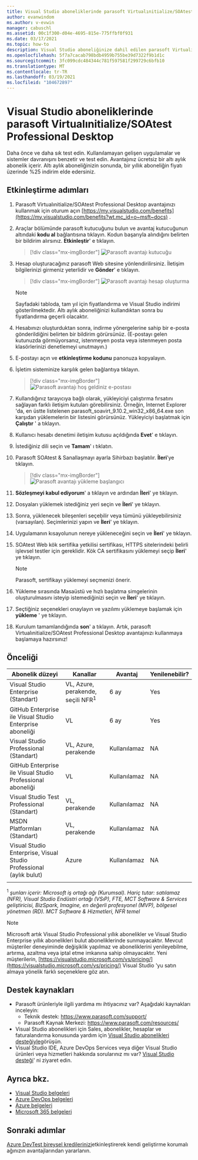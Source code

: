 ```yaml
---
title: Visual Studio aboneliklerinde parasoft Virtualınitialize/SOAtest Professional | Microsoft Docs
author: evanwindom
ms.author: v-evwin
manager: cabuschl
ms.assetid: 00c1f300-d04e-4695-815e-775ffbf0f931
ms.date: 03/17/2021
ms.topic: how-to
description: Visual Studio aboneliğinize dahil edilen parasoft Virtualınitialize/SOA Test Professional aboneliğini nasıl etkinleştireceğinizi öğrenin.
ms.openlocfilehash: 5f7a7cacab798bdb4959b755be39d7322f9b1d1c
ms.sourcegitcommit: 3fc099cdc484344c781f597581f299729c6bfb10
ms.translationtype: MT
ms.contentlocale: tr-TR
ms.lasthandoff: 03/19/2021
ms.locfileid: "104672897"
---
```

# <a name="parasoft-virtualizesoatest-professional-desktop-in-visual-studio-subscriptions"></a>Visual Studio aboneliklerinde parasoft Virtualınitialize/SOAtest Professional Desktop

Daha önce ve daha sık test edin.  Kullanılamayan gelişen uygulamalar ve sistemler davranışını benzetir ve test edin.  Avantajınız ücretsiz bir altı aylık abonelik içerir.  Altı aylık aboneliğinizin sonunda, bir yıllık aboneliğin fiyatı üzerinde %25 indirim elde edersiniz.

## <a name="activation-steps"></a>Etkinleştirme adımları

1. Parasoft Virtualınitialize/SOAtest Professional Desktop avantajınızı kullanmak için oturum açın [https://my.visualstudio.com/benefits](https://my.visualstudio.com/benefits?wt.mc_id=o~msft~docs) .

2. Araçlar bölümünde parasoft kutucuğunu bulun ve avantaj kutucuğunun altındaki **kodu al** bağlantısına tıklayın.   Kodun başarıyla alındığını belirten bir bildirim alırsınız.  **Etkinleştir**' e tıklayın.
   > [!div class="mx-imgBorder"]
   > ![Parasoft avantajı kutucuğu](_img/vs-parasoft/vs-parasoft-tile.png "Parasoft kutucuğunda ' kodu al ' düğmesine tıklayın ve ardından başlamak için ' etkinleştir 'e tıklayın.")

3. Hesap oluşturacağınız parasoft Web sitesine yönlendirilirsiniz.  İletişim bilgilerinizi girmeniz yeterlidir ve **Gönder**' e tıklayın.
   > [!div class="mx-imgBorder"]
   > ![Parasoft avantajı hesap oluşturma](_img/vs-parasoft/vs-parasoft-new-account.png "İletişim bilgilerinizi girip, hesabınızı oluşturmak için ' Gönder 'e tıklayın.")

   > [!Note]
   > Sayfadaki tabloda, tam yıl için fiyatlandırma ve Visual Studio indirimi gösterilmektedir. Altı aylık aboneliğinizi kullandıktan sonra bu fiyatlandırma geçerli olacaktır.  

4. Hesabınızı oluşturduktan sonra, indirme yönergelerine sahip bir e-posta gönderildiğini belirten bir bildirim görürsünüz.  (E-postayı gelen kutunuzda görmüyorsanız, istenmeyen posta veya istenmeyen posta klasörlerinizi denetlemeyi unutmayın.)

5. E-postayı açın ve **etkinleştirme kodunu** panonuza kopyalayın.

6. İşletim sisteminize karşılık gelen bağlantıya tıklayın.
   > [!div class="mx-imgBorder"]
   > ![Parasoft avantajı hoş geldiniz e-postası](_img/vs-parasoft/vs-parasoft-email.png "İşletim sisteminizle eşleşen indirme bağlantısını seçin.")

7. Kullandığınız tarayıcıya bağlı olarak, yükleyiciyi çalıştırma fırsatını sağlayan farklı iletişim kutuları görebilirsiniz.  Örneğin, Internet Explorer 'da, en üstte listelenen parasoft_soavirt_9.10.2_win32_x86_64.exe son karşıdan yüklemelerin bir listesini görürsünüz. Yükleyiciyi başlatmak için **Çalıştır** ' a tıklayın.

8. Kullanıcı hesabı denetimi iletişim kutusu açıldığında **Evet**' e tıklayın.

9. İstediğiniz dili seçin ve **Tamam**' ı tıklatın.

10. Parasoft SOAtest & Sanallaşmayı ayarla Sihirbazı başlatılır.  **İleri**’ye tıklayın.
    > [!div class="mx-imgBorder"]
    > ![Parasoft avantajı yükleme başlangıcı](_img/vs-parasoft/vs-parasoft-start-install.png "Parasoft SOAtest & Sanallaşmayı yüklemeye başlamak için ' Ileri ' seçeneğine tıklayın.")

11. **Sözleşmeyi kabul ediyorum**' a tıklayın ve ardından **İleri**' ye tıklayın.

12. Dosyaları yüklemek istediğiniz yeri seçin ve **İleri**' ye tıklayın.

13. Sonra, yüklenecek bileşenleri seçebilir veya tümünü yükleyebilirsiniz (varsayılan).  Seçimlerinizi yapın ve **İleri**' ye tıklayın.

14. Uygulamanın kısayolunun nereye yükleneceğini seçin ve **İleri**' ye tıklayın.

15. SOAtest Web kök sertifika yetkilisi sertifikası, HTTPS sitelerindeki belirli işlevsel testler için gereklidir.  Kök CA sertifikasını yüklemeyi seçip **İleri**' ye tıklayın.
    > [!NOTE]
    > Parasoft, sertifikayı yüklemeyi seçmenizi önerir.

16. Yükleme sırasında Masaüstü ve hızlı başlatma simgelerinin oluşturulmasını isteyip istemediğinizi seçin ve **İleri**' ye tıklayın.

17. Seçtiğiniz seçenekleri onaylayın ve yazılımı yüklemeye başlamak için **yükleme** ' ye tıklayın.

18. Kurulum tamamlandığında **son**' a tıklayın. Artık, parasoft Virtualınitialize/SOAtest Professional Desktop avantajınızı kullanmaya başlamaya hazırsınız!

## <a name="eligibility"></a>Önceliği

| Abonelik düzeyi                                                 |     Kanallar                                            | Avantaj                                                          | Yenilenebilir?    |
|--------------------------------------------------------------------|---------------------------------------------------------|------------------------------------------------------------------|---------------|
| Visual Studio Enterprise (Standart)   | VL, Azure, perakende, seçili NFR<sup>1</sup> | 6 ay       |  Yes       |
| GitHub Enterprise ile Visual Studio Enterprise aboneliği | VL | 6 ay       |  Yes       |
| Visual Studio Professional (Standart) | VL, Azure, perakende                                       | Kullanılamaz                                                           |NA         |
| GitHub Enterprise ile Visual Studio Professional aboneliği | VL                                      | Kullanılamaz                                                           |NA         |
| Visual Studio Test Professional (Standart)                         | VL, perakende                                              | Kullanılamaz                                                           |NA         |
| MSDN Platformları (Standart)                                          | VL, perakende                                              | Kullanılamaz                                                           |NA         |
| Visual Studio Enterprise, Visual Studio Professional (aylık bulut) | Azure                                       | Kullanılamaz                                                           |NA|
||

<sup>1</sup>  *şunları içerir: Microsoft iş ortağı ağı (Kurumsal). Hariç tutar: satılamaz (NFR), Visual Studio Endüstri ortağı (VSıP), FTE, MCT Software & Services geliştiricisi, BizSpark, Imagine, en değerli profesyonel (MVP), bölgesel yönetmen (RD).  MCT Software & Hizmetleri, NFR temel*

> [!NOTE]
> Microsoft artık Visual Studio Professional yıllık abonelikler ve Visual Studio Enterprise yıllık abonelikleri bulut aboneliklerinde sunmayacaktır. Mevcut müşteriler deneyiminde değişiklik yapılmaz ve aboneliklerini yenileyebilme, artırma, azaltma veya iptal etme imkanına sahip olmayacaktır. Yeni müşterilerin, [https://visualstudio.microsoft.com/vs/pricing/](https://visualstudio.microsoft.com/vs/pricing/) Visual Studio 'yu satın almaya yönelik farklı seçeneklere göz atın.

## <a name="support-resources"></a>Destek kaynakları
- Parasoft ürünleriyle ilgili yardıma mı ihtiyacınız var?  Aşağıdaki kaynakları inceleyin:
  - Teknik destek:  https://www.parasoft.com/support/
  - Parasoft Kaynak Merkezi:  https://www.parasoft.com/resources/
- Visual Studio abonelikleri için Sales, abonelikler, hesaplar ve faturalandırma konusunda yardım için [Visual Studio abonelikleri desteğiyle](https://my.visualstudio.com/gethelp)görüşün.
- Visual Studio IDE, Azure DevOps Services veya diğer Visual Studio ürünleri veya hizmetleri hakkında sorularınız mı var?  [Visual Studio desteği](https://visualstudio.microsoft.com/support/)' ni ziyaret edin.

## <a name="see-also"></a>Ayrıca bkz.
- [Visual Studio belgeleri](/visualstudio/)
- [Azure DevOps belgeleri](/azure/devops/)
- [Azure belgeleri](/azure/)
- [Microsoft 365 belgeleri](/microsoft-365/)

## <a name="next-steps"></a>Sonraki adımlar
[Azure DevTest bireysel kredilerinizi](vs-azure.md)etkinleştirerek kendi geliştirme korumalı ağınızın avantajlarından yararlanın.